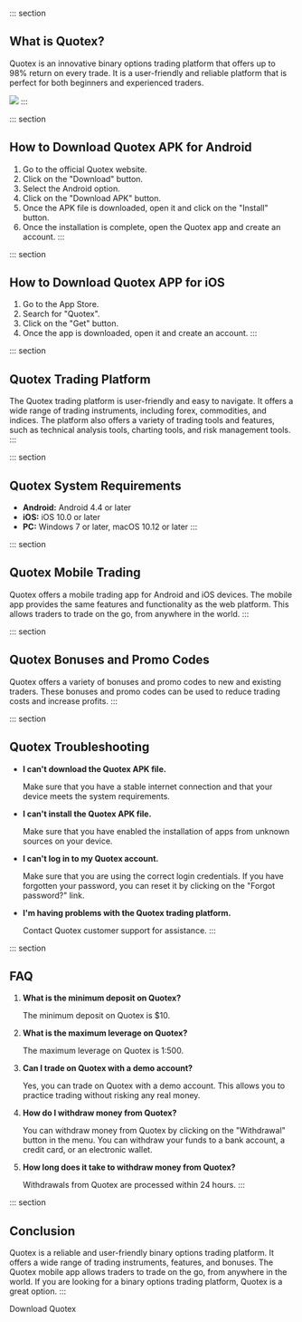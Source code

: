 ::: section
## What is Quotex?

Quotex is an innovative binary options trading platform that offers up
to 98% return on every trade. It is a user-friendly and reliable
platform that is perfect for both beginners and experienced traders.

[![](https://static.quotex.io/files/5_en/300_250.jpg)](https://traff.sbs/brokerqxsignupf)
:::

::: section
## How to Download Quotex APK for Android

1.  Go to the official Quotex website.
2.  Click on the "Download" button.
3.  Select the Android option.
4.  Click on the "Download APK" button.
5.  Once the APK file is downloaded, open it and click on the
    "Install" button.
6.  Once the installation is complete, open the Quotex app and create an
    account.
:::

::: section
## How to Download Quotex APP for iOS

1.  Go to the App Store.
2.  Search for "Quotex".
3.  Click on the "Get" button.
4.  Once the app is downloaded, open it and create an account.
:::

::: section
## Quotex Trading Platform

The Quotex trading platform is user-friendly and easy to navigate. It
offers a wide range of trading instruments, including forex,
commodities, and indices. The platform also offers a variety of trading
tools and features, such as technical analysis tools, charting tools,
and risk management tools.
:::

::: section
## Quotex System Requirements

-   **Android:** Android 4.4 or later
-   **iOS:** iOS 10.0 or later
-   **PC:** Windows 7 or later, macOS 10.12 or later
:::

::: section
## Quotex Mobile Trading

Quotex offers a mobile trading app for Android and iOS devices. The
mobile app provides the same features and functionality as the web
platform. This allows traders to trade on the go, from anywhere in the
world.
:::

::: section
## Quotex Bonuses and Promo Codes

Quotex offers a variety of bonuses and promo codes to new and existing
traders. These bonuses and promo codes can be used to reduce trading
costs and increase profits.
:::

::: section
## Quotex Troubleshooting

-   **I can\'t download the Quotex APK file.**

    Make sure that you have a stable internet connection and that your
    device meets the system requirements.

-   **I can\'t install the Quotex APK file.**

    Make sure that you have enabled the installation of apps from
    unknown sources on your device.

-   **I can\'t log in to my Quotex account.**

    Make sure that you are using the correct login credentials. If you
    have forgotten your password, you can reset it by clicking on the
    "Forgot password?" link.

-   **I\'m having problems with the Quotex trading platform.**

    Contact Quotex customer support for assistance.
:::

::: section
## FAQ

1.  **What is the minimum deposit on Quotex?**

    The minimum deposit on Quotex is \$10.

2.  **What is the maximum leverage on Quotex?**

    The maximum leverage on Quotex is 1:500.

3.  **Can I trade on Quotex with a demo account?**

    Yes, you can trade on Quotex with a demo account. This allows you to
    practice trading without risking any real money.

4.  **How do I withdraw money from Quotex?**

    You can withdraw money from Quotex by clicking on the
    "Withdrawal" button in the menu. You can withdraw your funds
    to a bank account, a credit card, or an electronic wallet.

5.  **How long does it take to withdraw money from Quotex?**

    Withdrawals from Quotex are processed within 24 hours.
:::

::: section
## Conclusion

Quotex is a reliable and user-friendly binary options trading platform.
It offers a wide range of trading instruments, features, and bonuses.
The Quotex mobile app allows traders to trade on the go, from anywhere
in the world. If you are looking for a binary options trading platform,
Quotex is a great option.
:::

Download Quotex

